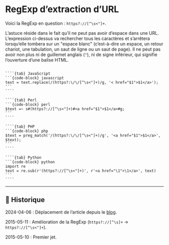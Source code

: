 # RegExp d’extraction d’URL

Voici la RegExp en question : `https?://[^\s<"]+`.

L’astuce réside dans le fait qu’il ne peut pas avoir d’espace dans une URL. L’expression ci-dessus va rechercher tous les caractères et s’arrêtera lorsqu’elle tombera sur un "espace blanc" (c’est-à-dire un espace, un retour chariot, une tabulation, un saut de ligne ou un saut de page). Il ne peut pas avoir non plus ni de guillemet anglais (`"`), ni de signe inférieur, qui signifie l’ouverture d’une balise HTML.

`````{tabs}

````{tab} JavaScript
```{code-block} javascript
text = text.replace(/(https?:\/\/[^\s<"]+)/g, '< href="$1">$1</a>');
```
````

````{tab} Perl
```{code-block} perl
$text =~ s#(https?://[^\s<"]+)#<a href="$1">$1</a>#g;
```
````

````{tab} PHP
```{code-block} php
$text = preg_match('/(https?:\/\/[^\s<"]+)/g', '<a href="$1">$1</a>', $text);
```
````

````{tab} Python
```{code-block} python
import re
text = re.sub(r'(https?://[^\s<"]+)', r'<a href="\1">\1</a>', text)
```
````

`````

---

## 📜 Historique

2024-04-06
: Déplacement de l’article depuis le [blog](https://www.tiger-222.fr/?d=2015/02/16/10/17/49-code-url-to-link).

2015-05-11
: Amélioration de la RegExp (`https?://[^\s]+` → `https?://[^\s<"]+`).

2015-05-10
: Premier jet.
